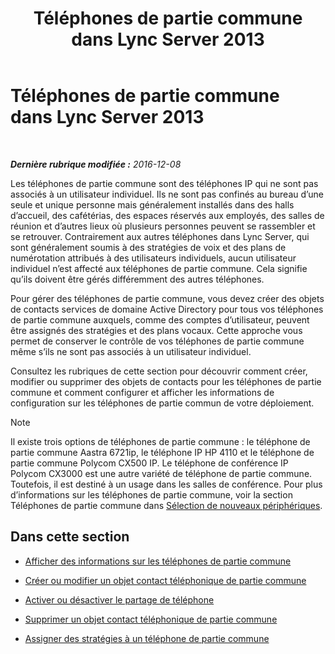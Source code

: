 ﻿---
title: Téléphones de partie commune dans Lync Server 2013
TOCTitle: Téléphones de partie commune dans Lync Server 2013
ms:assetid: d63bb3de-154e-4347-9251-9fa94e7d593a
ms:mtpsurl: https://technet.microsoft.com/fr-fr/library/JJ994076(v=OCS.15)
ms:contentKeyID: 53095536
ms.date: 12/10/2016
mtps_version: v=OCS.15
ms.translationtype: HT
---

# Téléphones de partie commune dans Lync Server 2013

 

_**Dernière rubrique modifiée :** 2016-12-08_

Les téléphones de partie commune sont des téléphones IP qui ne sont pas associés à un utilisateur individuel. Ils ne sont pas confinés au bureau d’une seule et unique personne mais généralement installés dans des halls d’accueil, des cafétérias, des espaces réservés aux employés, des salles de réunion et d’autres lieux où plusieurs personnes peuvent se rassembler et se retrouver. Contrairement aux autres téléphones dans Lync Server, qui sont généralement soumis à des stratégies de voix et des plans de numérotation attribués à des utilisateurs individuels, aucun utilisateur individuel n’est affecté aux téléphones de partie commune. Cela signifie qu’ils doivent être gérés différemment des autres téléphones.

Pour gérer des téléphones de partie commune, vous devez créer des objets de contacts services de domaine Active Directory pour tous vos téléphones de partie commune auxquels, comme des comptes d’utilisateur, peuvent être assignés des stratégies et des plans vocaux. Cette approche vous permet de conserver le contrôle de vos téléphones de partie commune même s’ils ne sont pas associés à un utilisateur individuel.

Consultez les rubriques de cette section pour découvrir comment créer, modifier ou supprimer des objets de contacts pour les téléphones de partie commune et comment configurer et afficher les informations de configuration sur les téléphones de partie commun de votre déploiement.

> [!note]  
> Il existe trois options de téléphones de partie commune : le téléphone de partie commune Aastra 6721ip, le téléphone IP HP 4110 et le téléphone de partie commune Polycom CX500 IP. Le téléphone de conférence IP Polycom CX3000 est une autre variété de téléphone de partie commune. Toutefois, il est destiné à un usage dans les salles de conférence. Pour plus d’informations sur les téléphones de partie commune, voir la section Téléphones de partie commune dans <a href="http://technet.microsoft.com/fr-fr/library/gg398958(v=ocs.14).aspx">Sélection de nouveaux périphériques</a>.

## Dans cette section

  - [Afficher des informations sur les téléphones de partie commune](lync-server-2013-view-common-area-phone-information.md)

  - [Créer ou modifier un objet contact téléphonique de partie commune](lync-server-2013-create-or-modify-a-common-area-phone-contact-object.md)

  - [Activer ou désactiver le partage de téléphone](lync-server-2013-enable-or-disable-hot-desking.md)

  - [Supprimer un objet contact téléphonique de partie commune](lync-server-2013-delete-a-common-area-phone-contact-object.md)

  - [Assigner des stratégies à un téléphone de partie commune](lync-server-2013-assign-policies-to-a-common-area-phone.md)

